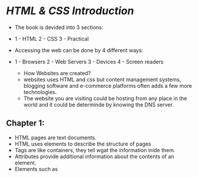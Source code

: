 # _HTML & CSS Introduction_
- The book is devided into 3 sections:
-  1 - HTML
  2 - CSS
  3 - Practical
  
  - Accessing the web can be done by 4 different ways:
  - 1 - Browsers
    2 - Web Servers
    3 - Devices
    4 - Screen readers
    
    - How Websites are created?
    - websites uses HTML and css but content management systems, blogging software and e-commerce platforms often adds a few more technologies.
    - The website you are visiting could be hosting from any place in the world and it could be determinde by knowing the DNS server.
    
## Chapter 1: 
- HTML pages are text documents.
- HTML uses elements to describe the structure of pages
- Tags are like containers, they tell wgat the information inide them.
- Attributes provide additional information about the contents of an element.
- Elements such as <body> <head> <title> makes the content of a website.

### Chapter 8:
- DOCTYPES tell browsers which version of HTML you are using.
-  XHTML was written in XML.
- you can store a comment using <!-- --> 
-  id attribute is used to uniquely identify that elementfrom other elements on the page.
- Some elements will always appear to start on a new line in the browser window. These are known as block level elements.
- The <div> element allows you to group a set of elements together in one block-level box.

#### Chapter 17:
- HTML5 got new elements that allow you to divide the parts of a page.
- <nav> is used to contain the major navigational blocks on the site.
 - Older browsers that do notknow the new HTML5 elements will automatically treat them as inline elements.
  
  
##### Chapter 18:
- Every website should be designed for the target audience.
- content and design should be influenced by the goals of the users. 
- Most web users do not read entire pages.
- Grouping related pieces of information together can make a design easier to comprehend.
- Wireframes helips you organizing the information. 
- Visual hierarchy helps visitors understand what you are trying to tell them.


###### _JavaSccript:_
 **Chapter 1:**
-  A script is a series of instructions that a computer can follow to achieve a goal.
- To write a script you should know your goal and then list the tasks that need to be completed in order to achieve it. 
- Each time the script runs it might only use a subset of all the instructions.












